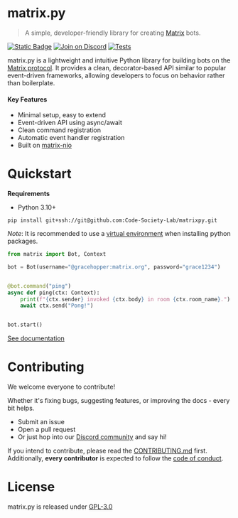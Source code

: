 # matrix.py
> A simple, developer-friendly library for creating [Matrix](https://matrix.org) bots.

[![Static Badge](https://img.shields.io/badge/%F0%9F%93%9A-Documentation-%235c5c5c)](https://github.com/Code-Society-Lab/matrixpy/wiki)
[![Join on Discord](https://discordapp.com/api/guilds/823178343943897088/widget.png?style=shield)](https://discord.gg/code-society-823178343943897088)
[![Tests](https://github.com/Code-Society-Lab/matrixpy/actions/workflows/tests.yml/badge.svg)](https://github.com/Code-Society-Lab/matrixpy/actions/workflows/tests.yml)

matrix.py is a lightweight and intuitive Python library for building bots on
the [Matrix protocol]([Matrix](https://matrix.org)). It provides a clean,
decorator-based API similar to popular event-driven frameworks, allowing
developers to focus on behavior rather than boilerplate.

#### Key Features
- Minimal setup, easy to extend
- Event-driven API using async/await
- Clean command registration
- Automatic event handler registration
- Built on [matrix-nio](https://github.com/matrix-nio/matrix-nio)

# Quickstart

**Requirements**
- Python 3.10+

```
pip install git+ssh://git@github.com:Code-Society-Lab/matrixpy.git
```

*Note*: It is recommended to use a [virtual environment](https://packaging.python.org/en/latest/guides/installing-using-pip-and-virtual-environments/) when installing python packages.


```python
from matrix import Bot, Context

bot = Bot(username="@gracehopper:matrix.org", password="grace1234")


@bot.command("ping")
async def ping(ctx: Context):
    print(f"{ctx.sender} invoked {ctx.body} in room {ctx.room_name}.")
    await ctx.send("Pong!")


bot.start()
```


[See documentation](https://github.com/Code-Society-Lab/matrixpy/wiki)

# Contributing
We welcome everyone to contribute! 

Whether it's fixing bugs, suggesting features, or improving the docs - every bit helps.
- Submit an issue
- Open a pull request
- Or just hop into our [Discord community](https://discord.gg/code-society-823178343943897088) and say hi!

If you intend to contribute, please read the [CONTRIBUTING.md](./CONTRIBUTING.md) first. Additionally, **every contributor** is expected to follow the [code of conduct](./CODE_OF_CONDUCT.md).

# License
matrix.py is released under [GPL-3.0](https://opensource.org/license/gpl-3-0)
